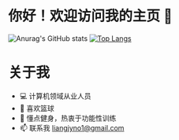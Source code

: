 # 你好！欢迎访问我的主页 👋

![Anurag's GitHub stats](https://github-readme-stats.vercel.app/api?username=JYLiang22&hide=prs,issues,contribs&show_icons=true&theme=prussian)
[![Top Langs](https://github-readme-stats.vercel.app/api/top-langs/?username=JYLiang22&layout=compact&theme=rose)](https://github.com/JYLiang22/github-readme-stats)

# 关于我

- 💻 计算机领域从业人员
- 🏀 喜欢篮球
- 💪 懂点健身，热衷于功能性训练
- 📫 联系我 liangjyno1@gmail.com


<!--
**JYLiang22/JYLiang22** is a ✨ _special_ ✨ repository because its `README.md` (this file) appears on your GitHub profile.

Here are some ideas to get you started:

- 🔭 I’m currently working on ...
- 🌱 I’m currently learning ...
- 👯 I’m looking to collaborate on ...
- 🤔 I’m looking for help with ...
- 💬 Ask me about ...
- 📫 How to reach me: ...
- 😄 Pronouns: ...
- ⚡ Fun fact: ...
-->
